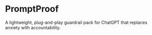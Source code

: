 # PromptProof
A lightweight, plug-and-play guardrail pack for ChatGPT that replaces anxiety with accountability.
